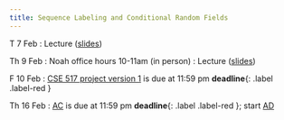 ```yaml
---
title: Sequence Labeling and Conditional Random Fields
---
```


T 7 Feb
: Lecture ([slides](../assets/slides/crf.pdf))

Th 9 Feb
: Noah office hours 10-11am (in person)
: Lecture ([slides](../assets/slides/crf.pdf))

F 10 Feb
: [CSE 517 project version 1](../assets/docs/project-517.pdf) is
due at 11:59 pm  **deadline**{: .label .label-red }

Th 16 Feb
: [AC](../assets/docs/AC.pdf) is due at 11:59 pm **deadline**{: .label .label-red }; start [AD](../assets/docs/AC.pdf)


